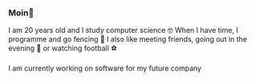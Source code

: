 ### Moin👋

 I am 20 years old and I study computer science 🤓 When I have time, I programme and go fencing 🤺 I also like meeting friends, going out in the evening 🍻 or watching football ⚽
<br>
<br>
I am currently working on software for my future company

